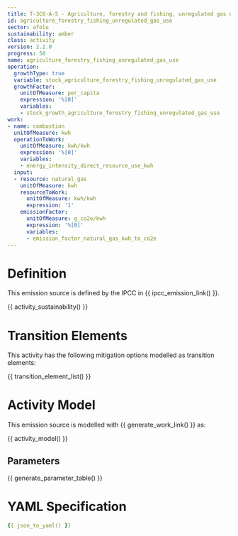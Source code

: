 ```yaml
---
title: T-3C6-A-5 - Agriculture, forestry and fishing, unregulated gas use
id: agriculture_forestry_fishing_unregulated_gas_use
sector: afolu
sustainability: amber
class: activity
version: 2.2.0
progress: 50
name: agriculture_forestry_fishing_unregulated_gas_use
operation:
  growthType: true
  variable: stock_agriculture_forestry_fishing_unregulated_gas_use
  growthFactor:
    unitOfMeasure: per_capita
    expression: '%[0]'
    variables:
    - stock_growth_agriculture_forestry_fishing_unregulated_gas_use
work:
- name: combustion
  unitOfMeasure: kwh
  operationToWork:
    unitOfMeasure: kwh/kwh
    expression: '%[0]'
    variables:
    - energy_intensity_direct_resource_use_kwh
  input:
  - resource: natural_gas
    unitOfMeasure: kwh
    resourceToWork:
      unitOfMeasure: kwh/kwh
      expression: '1'
    emissionFactor:
      unitOfMeasure: g_co2e/kwh
      expression: '%[0]'
      variables:
      - emission_factor_natural_gas_kwh_to_co2e
---
```

# Definition
This emission source is defined by the IPCC in {{ ipcc_emission_link() }}.


{{ activity_sustainability() }}

# Transition Elements

This activity has the following mitigation options modelled as transition elements:

{{ transition_element_list() }}

# Activity Model
This emission source is modelled with {{ generate_work_link() }} as:

{{ activity_model() }}

## Parameters

{{ generate_parameter_table() }}

# YAML Specification

```yaml
{{ json_to_yaml() }}
```
